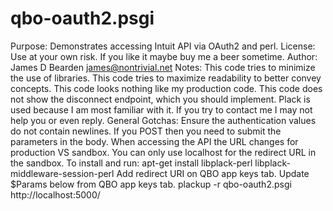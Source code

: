 # qbo-oauth2.psgi
Purpose: Demonstrates accessing Intuit API via OAuth2 and perl.
License: Use at your own risk. If you like it maybe buy me a beer sometime.
Author: James D Bearden james@nontrivial.net
Notes:
 This code tries to minimize the use of libraries.
 This code tries to maximize readability to better convey concepts.
 This code looks nothing like my production code.
 This code does not show the disconnect endpoint, which you should implement.
 Plack is used because I am most familiar with it.
 If you try to contact me I may not help you or even reply.
General Gotchas:
 Ensure the authentication values do not contain newlines.
 If you POST then you need to submit the parameters in the body.
 When accessing the API the URL changes for production VS sandbox.
 You can only use localhost for the redirect URL in the sandbox.
To install and run:
 apt-get install libplack-perl libplack-middleware-session-perl
 Add redirect URI on QBO app keys tab.
 Update $Params below from QBO app keys tab.
 plackup -r qbo-oauth2.psgi
 http://localhost:5000/
